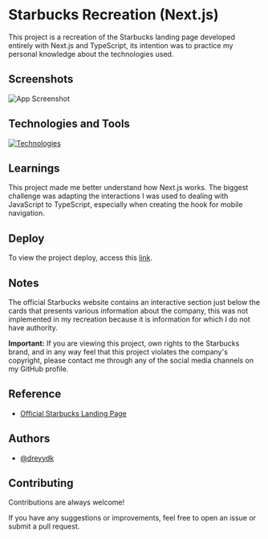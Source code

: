# Starbucks Recreation (Next.js)

This project is a recreation of the Starbucks landing page developed entirely with Next.js and TypeScript, its intention was to practice my personal knowledge about the technologies used.

## Screenshots

![App Screenshot](https://cdn.discordapp.com/attachments/852993651008208949/1265759094027976804/Mobile.png?ex=66b479c4&is=66b32844&hm=c5b4cacc3cf881b956392e89074ef950d9c074da16222d31dc7cc2507a5a9ee6&)

## Technologies and Tools

[![Technologies](https://skillicons.dev/icons?i=react,next,ts,git,vscode,github,vercel)](#)

## Learnings

This project made me better understand how Next.js works. The biggest challenge was adapting the interactions I was used to dealing with JavaScript to TypeScript, especially when creating the hook for mobile navigation.

## Deploy

To view the project deploy, access this [link](https://starbucks-nextjs-dreyydk.vercel.app).

## Notes

The official Starbucks website contains an interactive section just below the cards that presents various information about the company, this was not implemented in my recreation because it is information for which I do not have authority.

**Important:** If you are viewing this project, own rights to the Starbucks brand, and in any way feel that this project violates the company's copyright, please contact me through any of the social media channels on my GitHub profile.

## Reference

- [Official Starbucks Landing Page](https://www.starbucks.com)

## Authors

- [@dreyydk](https://github.com/dreyydk)

## Contributing

Contributions are always welcome!

If you have any suggestions or improvements, feel free to open an issue or submit a pull request.
